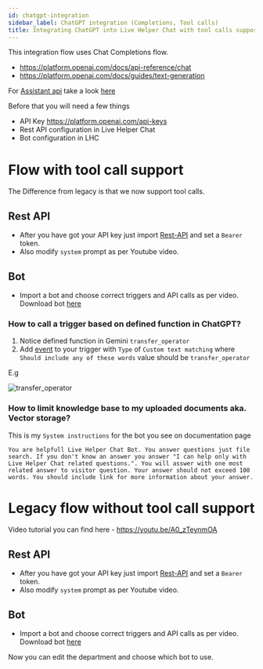 ```yaml
---
id: chatgpt-integration
sidebar_label: ChatGPT integration (Completions, Tool calls)
title: Integrating ChatGPT into Live Helper Chat with tool calls support
---
```


This integration flow uses Chat Completions flow.

* https://platform.openai.com/docs/api-reference/chat
* https://platform.openai.com/docs/guides/text-generation

For [Assistant api](https://platform.openai.com/docs/assistants/overview) take a look [here](https://github.com/LiveHelperChat/chatGPT?tab=readme-ov-file#demo)

Before that you will need a few things

* API Key https://platform.openai.com/api-keys
* Rest API configuration in Live Helper Chat
* Bot configuration in LHC

# Flow with tool call support

The Difference from legacy is that we now support tool calls.

## Rest API

* After you have got your API key just import [Rest-API](/img/bot/chatgpt/rest-api-tool.json) and set a `Bearer` token.
* Also modify `system` prompt as per Youtube video.

## Bot

* Import a bot and choose correct triggers and API calls as per video. Download bot [here](/img/bot/chatgpt/lhc-bot-tool.json)

### How to call a trigger based on defined function in ChatGPT?

1. Notice defined function in Gemini `transfer_operator`
2. Add [event](bot/triggers.md) to your trigger with `Type` of `Custom text matching` where `Should include any of these words` value should be `transfer_operator`

E.g

![transfer_operator](/img/bot/transfer-event.png)

### How to limit knowledge base to my uploaded documents aka. Vector storage?

This is my `System instructions` for the bot you see on documentation page

```
You are helpfull Live Helper Chat Bot. You answer questions just file search. If you don't know an answer you answer "I can help only with Live Helper Chat related questions.". You will asswer with one most related answer to visitor question. Your answer should not exceed 100 words. You should include link for more information about your answer.
```

# Legacy flow without tool call support

Video tutorial you can find here - https://youtu.be/A0_zTeynmOA

## Rest API

* After you have got your API key just import [Rest-API](/img/bot/chatgpt/rest-api.json) and set a `Bearer` token.
* Also modify `system` prompt as per Youtube video.

## Bot

* Import a bot and choose correct triggers and API calls as per video. Download bot [here](/img/bot/chatgpt/lhc-bot.json)

Now you can edit the department and choose which bot to use.